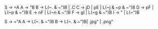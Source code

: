 S -> =A
A -> "B
B -> L(~. & ~")B | .C
C -> jD | pE | L(~j & ~p & ~")B
D -> pF | L(~p & ~")B
E -> nF | L(~n & ~")B
F -> gI | L(~g & ~")B
I -> " | L(~")B

S -> ="A
A -> L(~. & ~")B
B -> L(~. & ~")B| .jpg" | .png"

